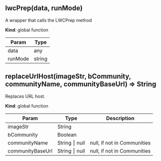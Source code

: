 ## lwcPrep(data, runMode)

A wrapper that calls the LWCPrep method

**Kind**: global function

| Param   | Type   |
| ------- | ------ |
| data    | any    |
| runMode | string |

## replaceUrlHost(imageStr, bCommunity, communityName, communityBaseUrl) ⇒ String

Replaces URL host.

**Kind**: global function

| Param            | Type          | Description                 |
| ---------------- | ------------- | --------------------------- |
| imageStr         | String        |                             |
| bCommunity       | Boolean       |                             |
| communityName    | String ⎮ null | null, if not in Communities |
| communityBaseUrl | String ⎮ null | null, if not in Communities |

